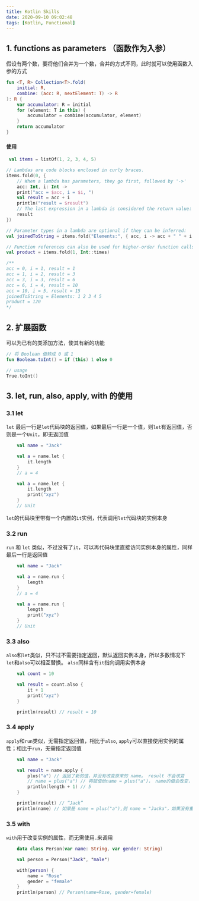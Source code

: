 ```yaml
---
title: Kotlin Skills
date: 2020-09-10 09:02:48
tags: [Kotlin, Functional]
---
```



## 1. functions as parameters （函数作为入参）
假设有两个数，要将他们合并为一个数，合并的方式不同，此时就可以使用函数入参的方式
```kotlin
fun <T, R> Collection<T>.fold(
    initial: R, 
    combine: (acc: R, nextElement: T) -> R
): R {
    var accumulator: R = initial
    for (element: T in this) {
        accumulator = combine(accumulator, element)
    }
    return accumulator
}
```
#### 使用
```kotlin
 val items = listOf(1, 2, 3, 4, 5)

// Lambdas are code blocks enclosed in curly braces.
items.fold(0, { 
    // When a lambda has parameters, they go first, followed by '->'
    acc: Int, i: Int -> 
    print("acc = $acc, i = $i, ") 
    val result = acc + i
    println("result = $result")
    // The last expression in a lambda is considered the return value:
    result
})

// Parameter types in a lambda are optional if they can be inferred:
val joinedToString = items.fold("Elements:", { acc, i -> acc + " " + i })

// Function references can also be used for higher-order function calls:
val product = items.fold(1, Int::times)

/**
acc = 0, i = 1, result = 1
acc = 1, i = 2, result = 3
acc = 3, i = 3, result = 6
acc = 6, i = 4, result = 10
acc = 10, i = 5, result = 15
joinedToString = Elements: 1 2 3 4 5
product = 120
*/
```

## 2. 扩展函数
可以为已有的类添加方法，使其有新的功能
```kotlin
// 将 Boolean 值转成 0 或 1
fun Boolean.toInt() = if (this) 1 else 0

// usage
True.toInt()
```

## 3. let, run, also, apply, with 的使用
### 3.1 let
`let` 最后一行是`let`代码块的返回值，如果最后一行是一个值，则`let`有返回值，否则是一个`Unit`，即无返回值
```kotlin
    val name = "Jack"

    val a = name.let {
        it.length
    }
    // a = 4

    val a = name.let {
        it.length
        print("xyz")
    }
    // Unit
```

`let`的代码块里带有一个内置的`it`实例，代表调用`let`代码块的实例本身

### 3.2 run
`run` 和 `let` 类似，不过没有了`it`，可以再代码块里直接访问实例本身的属性，同样最后一行是返回值
```kotlin
    val name = "Jack"

    val a = name.run {
        length
    }
    // a = 4

    val a = name.run {
        length
        print("xyz")
    }
    // Unit
```


### 3.3 also
`also`和`let`类似，只不过不需要指定返回，默认返回实例本身，所以多数情况下`let`和`also`可以相互替换。 `also`同样含有`it`指向调用实例本身
```kotlin
    val count = 10

    val result = count.also {
        it + 1
        print("xyz")
    }

    println(result) // result = 10
```


### 3.4 apply
`apply`和`run`类似，无需指定返回值，相比于`also`, `apply`可以直接使用实例的属性；相比于`run`，无需指定返回值
```kotlin
    val name = "Jack"

    val result = name.apply {
        plus("a") // 返回了新的值，并没有改变原来的 name。 result 不会改变
        // name = plus("a") // 再赋值给name = plus("a")， name的值会改变，result 的值不会改变
        println(length + 1) // 5
    }

    println(result) // “Jack”
    println(name) // 如果是 name = plus("a"),则 name = "Jacka"，如果没有重新赋值，则name的值不变
```

### 3.5 with
`with`用于改变实例的属性，而无需使用`.`来调用
```kotlin
    data class Person(var name: String, var gender: String)

    val person = Person("Jack", "male")

    with(person) {
        name = "Rose"
        gender = "female"
    }
    println(person) // Person(name=Rose, gender=female)
```
